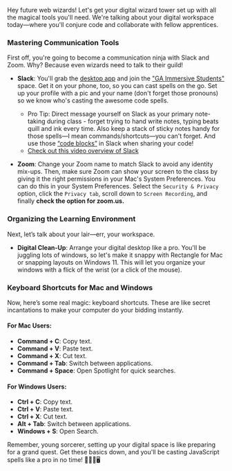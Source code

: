 Hey future web wizards! Let's get your digital wizard tower set up with all the magical tools you'll need. We're talking about your digital workspace today—where you'll conjure code and collaborate with fellow apprentices.

### Mastering Communication Tools

First off, you're going to become a communication ninja with Slack and Zoom. Why? Because even wizards need to talk to their guild!

- **Slack**: You'll grab the [desktop app](https://slack.com/intl/en-in/downloads) and join the ["GA Immersive Students"](http://ga-students.slack.com) space. Get it on your phone, too, so you can cast spells on the go. Set up your profile with a pic and your name (don't forget those pronouns) so we know who's casting the awesome code spells.
  - Pro Tip: Direct message yourself on Slack as your primary note-taking during class - forget trying to hand write notes, typing beats quill and ink every time. Also keep a stack of sticky notes handy for those spells—I mean commands/shortcuts—you can't forget. And use those [“code blocks”](https://youtu.be/tRIIk22GylE?si=4fvUU2VYxQzWVUkU) in Slack when sharing your code!
  - [Check out this video overview of Slack](https://youtu.be/Yt66-u5UVOM?si=j5HBcGkXOht3MoOn)

- **Zoom**: Change your Zoom name to match Slack to avoid any identity mix-ups. Then, make sure Zoom can show your screen to the class by giving it the right permissions in your Mac's System Preferences. You can do this in your System Preferences. Select the ```Security & Privacy``` option, click the ```Privacy tab```, scroll down to ```Screen Recording```, and finally **check the option for zoom.us.**

### Organizing the Learning Environment

Next, let’s talk about your lair—err, your workspace.

- **Digital Clean-Up**: Arrange your digital desktop like a pro. You'll be juggling lots of windows, so let's make it snappy with Rectangle for Mac or snapping layouts on Windows 11. This will let you organize your windows with a flick of the wrist (or a click of the mouse).

### Keyboard Shortcuts for Mac and Windows

Now, here’s some real magic: keyboard shortcuts. These are like secret incantations to make your computer do your bidding instantly.

#### For Mac Users:
- **Command + C**: Copy text.
- **Command + V**: Paste text.
- **Command + X**: Cut text.
- **Command + Tab**: Switch between applications.
- **Command + Space**: Open Spotlight for quick searches.

#### For Windows Users:
- **Ctrl + C**: Copy text.
- **Ctrl + V**: Paste text.
- **Ctrl + X**: Cut text.
- **Alt + Tab**: Switch between applications.
- **Windows + S**: Open Search.

Remember, young sorcerer, setting up your digital space is like preparing for a grand quest. Get these basics down, and you'll be casting JavaScript spells like a pro in no time! 🧙‍♂️✨🖥️
